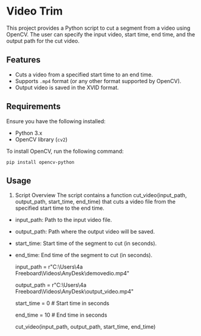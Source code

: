 # Video Trim

This project provides a Python script to cut a segment from a video using OpenCV. The user can specify the input video, start time, end time, and the output path for the cut video.

## Features

- Cuts a video from a specified start time to an end time.
- Supports `.mp4` format (or any other format supported by OpenCV).
- Output video is saved in the XVID format.

## Requirements

Ensure you have the following installed:

- Python 3.x
- OpenCV library (`cv2`)

To install OpenCV, run the following command:


    pip install opencv-python
  
## Usage
1. Script Overview
The script contains a function cut_video(input_path, output_path, start_time, end_time) that cuts a video file from the specified start time to the end time.

- input_path: Path to the input video file.
- output_path: Path where the output video will be saved.
- start_time: Start time of the segment to cut (in seconds).
- end_time: End time of the segment to cut (in seconds).
  
   input_path = r"C:\Users\4a Freeboard\Videos\AnyDesk\demovedio.mp4"
  
   output_path = r"C:\Users\4a Freeboard\Videos\AnyDesk\output_video.mp4"
  
   start_time = 0   # Start time in seconds
  
   end_time = 10    # End time in seconds

   cut_video(input_path, output_path, start_time, end_time)

  
